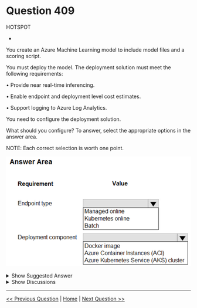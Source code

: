 # Question 409

HOTSPOT

-

You create an Azure Machine Learning model to include model files and a scoring script.

You must deploy the model. The deployment solution must meet the following requirements:

• Provide near real-time inferencing.

• Enable endpoint and deployment level cost estimates.

• Support logging to Azure Log Analytics.

You need to configure the deployment solution.

What should you configure? To answer, select the appropriate options in the answer area.

NOTE: Each correct selection is worth one point.

![Question Image](../images/q409_q_image437.png)

<details>
  <summary>Show Suggested Answer</summary>

<img src="../images/q409_ans_0_image438.png" alt="Answer Image"><br>

</details>

<details>
  <summary>Show Discussions</summary>

<blockquote><p><strong>nposteraro</strong> <code>(Mon 18 Nov 2024 12:06)</code> - <em>Upvotes: 1</em></p><p>For Endpoint type the Managed Online Endpoint is the right answer. I was not convinced but then I read this: https://learn.microsoft.com/en-us/azure/machine-learning/concept-endpoints-online?view=azureml-api-2#managed-online-endpoints-vs-kubernetes-online-endpoints</p></blockquote>
<blockquote><p><strong>evangelist</strong> <code>(Sun 09 Jun 2024 08:55)</code> - <em>Upvotes: 4</em></p><p>Endpoint type: Kubernetes online
Deployment component: Azure Kubernetes Service (AKS) cluster</p></blockquote>
<blockquote><p><strong>deyoz</strong> <code>(Tue 20 Feb 2024 04:38)</code> - <em>Upvotes: 1</em></p><p>answers are correct:

A Docker image can be used for real-time inferencing of ML models, depending on the deployment solution and the requirements. For example, you can use a Docker image to create a web service that exposes your model via a REST API and responds to requests with predictions in near real-time1. Alternatively, you can use a Docker image to deploy your model to a cloud platform such as Amazon SageMaker2 or Azure Machine Learning3 that provides managed online endpoints for real-time inferencing. However, using a Docker image for real-time inferencing may also introduce some challenges, such as ensuring the compatibility and security of the image, synchronizing the image with the online feature store, and scaling the image to handle the traffic and latency demands4. Therefore, you should carefully evaluate the trade-offs and best practices of using a Docker image for real-time inferencing of ML models.</p></blockquote>

<blockquote><p><strong>vprowerty</strong> <code>(Sun 18 Feb 2024 15:23)</code> - <em>Upvotes: 1</em></p><p>Deployment component asnwer might be docker image! Because:

https://learn.microsoft.com/en-us/azure/machine-learning/how-to-deploy-online-endpoints?view=azureml-api-2&amp;tabs=azure-cli#define-the-deployment
Define the deployment:
A deployment is a set of resources required for hosting the model that does the actual inferencing. To deploy a model, you must have: (among others)

- An environment in which your model runs. The environment can be a Docker image with Conda dependencies or a Dockerfile.</p></blockquote>
<blockquote><p><strong>PI_Team</strong> <code>(Fri 25 Aug 2023 10:13)</code> - <em>Upvotes: 1</em></p><p>both managed online endpoints and AKS-based online endpoints can be used to deploy machine learning models for real-time inferencing in Azure Machine Learning. Managed online endpoints are fully managed by Azure Machine Learning and provide a simple and cost-effective way to deploy models for real-time inferencing. They also provide out-of-the-box monitoring and logging powered by Azure Monitor and Log Analytics, which includes key metrics and log tables for endpoints and deployments. On the other hand, AKS-based online endpoints provide more flexibility and control, but require more user responsibility to set up and manage.

So the only reason I would go for managed online is the mentioning of Azure Log Analytics directly.

Second one should be Azure Kubernetes Service (AKS) for deployment.

SaM</p></blockquote>

<blockquote><p><strong>snegnik</strong> <code>(Sun 04 Jun 2023 11:32)</code> - <em>Upvotes: 2</em></p><p>To enable endpoint and deployment level cost estimates, you can use managed online endpoints. Managed online endpoints work with powerful CPU and GPU machines in Azure in a scalable, fully managed way. They take care of serving, scaling, securing, and monitoring your models, freeing you from the underlying infrastructure management.

https://learn.microsoft.com/en-us/azure/machine-learning/concept-endpoints-online?view=azureml-api-2#managed-online-endpoints-vs-kubernetes-online-endpoints</p></blockquote>

<blockquote><p><strong>ZoeJ</strong> <code>(Thu 27 Apr 2023 03:59)</code> - <em>Upvotes: 2</em></p><p>https://learn.microsoft.com/en-us/azure/machine-learning/concept-endpoints?view=azureml-api-2
managed online can provide deployment level cost estimates</p></blockquote>
<blockquote><p><strong>ZoeJ</strong> <code>(Thu 27 Apr 2023 04:06)</code> - <em>Upvotes: 1</em></p><p>https://learn.microsoft.com/en-us/azure/aks/monitor-aks#analyze-log-data-with-log-analytics
There is a &#x27;Analyze log data with Log Analytics&#x27; part, maybe this is the evidence that we can choose AKS for the second question. If anyone find better evidence please let me know</p></blockquote>
<blockquote><p><strong>sap_dg</strong> <code>(Wed 29 Mar 2023 02:58)</code> - <em>Upvotes: 2</em></p><p>I would go for EndpointType: managed online, Deployment component: AKS cluster</p></blockquote>
<blockquote><p><strong>esimsek</strong> <code>(Mon 27 Mar 2023 19:48)</code> - <em>Upvotes: 4</em></p><p>Was on exam 2023-03-27</p></blockquote>
<blockquote><p><strong>esimsek</strong> <code>(Mon 27 Mar 2023 10:36)</code> - <em>Upvotes: 1</em></p><p>Is it correct?</p></blockquote>

</details>

---

[<< Previous Question](question_408.md) | [Home](../index.md) | [Next Question >>](question_410.md)
